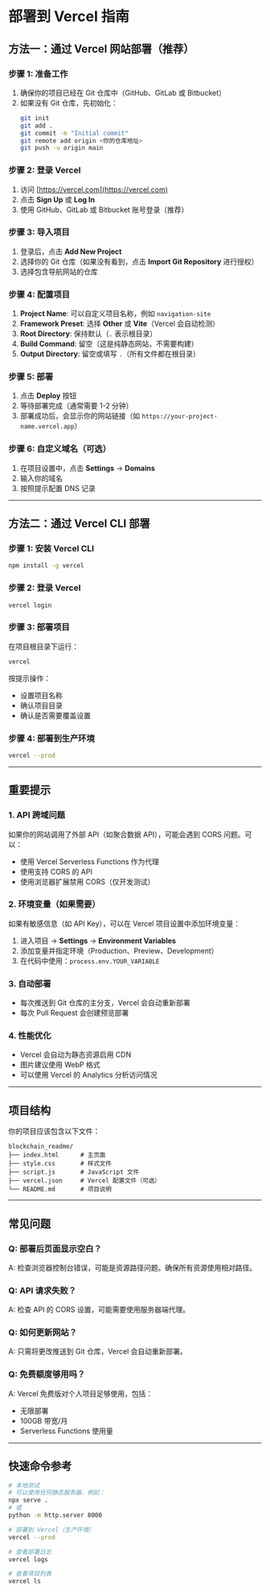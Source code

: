 # 部署到 Vercel 指南

## 方法一：通过 Vercel 网站部署（推荐）

### 步骤 1: 准备工作
1. 确保你的项目已经在 Git 仓库中（GitHub、GitLab 或 Bitbucket）
2. 如果没有 Git 仓库，先初始化：
   ```bash
   git init
   git add .
   git commit -m "Initial commit"
   git remote add origin <你的仓库地址>
   git push -u origin main
   ```

### 步骤 2: 登录 Vercel
1. 访问 [https://vercel.com](https://vercel.com)
2. 点击 **Sign Up** 或 **Log In**
3. 使用 GitHub、GitLab 或 Bitbucket 账号登录（推荐）

### 步骤 3: 导入项目
1. 登录后，点击 **Add New Project**
2. 选择你的 Git 仓库（如果没有看到，点击 **Import Git Repository** 进行授权）
3. 选择包含导航网站的仓库

### 步骤 4: 配置项目
1. **Project Name**: 可以自定义项目名称，例如 `navigation-site`
2. **Framework Preset**: 选择 **Other** 或 **Vite**（Vercel 会自动检测）
3. **Root Directory**: 保持默认（`.` 表示根目录）
4. **Build Command**: 留空（这是纯静态网站，不需要构建）
5. **Output Directory**: 留空或填写 `.`（所有文件都在根目录）

### 步骤 5: 部署
1. 点击 **Deploy** 按钮
2. 等待部署完成（通常需要 1-2 分钟）
3. 部署成功后，会显示你的网站链接（如 `https://your-project-name.vercel.app`）

### 步骤 6: 自定义域名（可选）
1. 在项目设置中，点击 **Settings** → **Domains**
2. 输入你的域名
3. 按照提示配置 DNS 记录

---

## 方法二：通过 Vercel CLI 部署

### 步骤 1: 安装 Vercel CLI
```bash
npm install -g vercel
```

### 步骤 2: 登录 Vercel
```bash
vercel login
```

### 步骤 3: 部署项目
在项目根目录下运行：
```bash
vercel
```

按提示操作：
- 设置项目名称
- 确认项目目录
- 确认是否需要覆盖设置

### 步骤 4: 部署到生产环境
```bash
vercel --prod
```

---

## 重要提示

### 1. API 跨域问题
如果你的网站调用了外部 API（如聚合数据 API），可能会遇到 CORS 问题。可以：
- 使用 Vercel Serverless Functions 作为代理
- 使用支持 CORS 的 API
- 使用浏览器扩展禁用 CORS（仅开发测试）

### 2. 环境变量（如果需要）
如果有敏感信息（如 API Key），可以在 Vercel 项目设置中添加环境变量：
1. 进入项目 → **Settings** → **Environment Variables**
2. 添加变量并指定环境（Production、Preview、Development）
3. 在代码中使用：`process.env.YOUR_VARIABLE`

### 3. 自动部署
- 每次推送到 Git 仓库的主分支，Vercel 会自动重新部署
- 每次 Pull Request 会创建预览部署

### 4. 性能优化
- Vercel 会自动为静态资源启用 CDN
- 图片建议使用 WebP 格式
- 可以使用 Vercel 的 Analytics 分析访问情况

---

## 项目结构

你的项目应该包含以下文件：
```
blockchain_readme/
├── index.html      # 主页面
├── style.css       # 样式文件
├── script.js       # JavaScript 文件
├── vercel.json     # Vercel 配置文件（可选）
└── README.md       # 项目说明
```

---

## 常见问题

### Q: 部署后页面显示空白？
A: 检查浏览器控制台错误，可能是资源路径问题。确保所有资源使用相对路径。

### Q: API 请求失败？
A: 检查 API 的 CORS 设置，可能需要使用服务器端代理。

### Q: 如何更新网站？
A: 只需将更改推送到 Git 仓库，Vercel 会自动重新部署。

### Q: 免费额度够用吗？
A: Vercel 免费版对个人项目足够使用，包括：
- 无限部署
- 100GB 带宽/月
- Serverless Functions 使用量

---

## 快速命令参考

```bash
# 本地测试
# 可以使用任何静态服务器，例如：
npx serve .
# 或
python -m http.server 8000

# 部署到 Vercel（生产环境）
vercel --prod

# 查看部署日志
vercel logs

# 查看项目列表
vercel ls
```

